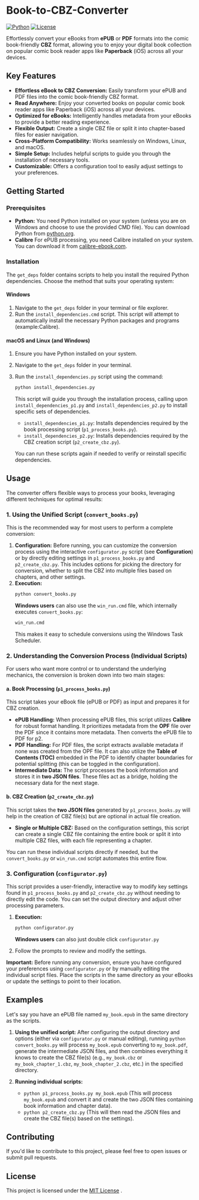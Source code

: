 # Book-to-CBZ-Converter

[![Python](https://img.shields.io/badge/Python-3.x-blue.svg)](https://www.python.org/)
[![License](https://img.shields.io/badge/License-MIT-yellow.svg)](https://opensource.org/licenses/MIT)

Effortlessly convert your eBooks from **ePUB** or **PDF** formats into the comic book-friendly **CBZ** format, allowing you to enjoy your digital book collection on popular comic book reader apps like **Paperback** (iOS) across all your devices.

## Key Features

* **Effortless eBook to CBZ Conversion:** Easily transform your ePUB and PDF files into the comic book-friendly CBZ format.
* **Read Anywhere:** Enjoy your converted books on popular comic book reader apps like Paperback (iOS) across all your devices.
* **Optimized for eBooks:** Intelligently handles metadata from your eBooks to provide a better reading experience.
* **Flexible Output:** Create a single CBZ file or split it into chapter-based files for easier navigation.
* **Cross-Platform Compatibility:** Works seamlessly on Windows, Linux, and macOS.
* **Simple Setup:** Includes helpful scripts to guide you through the installation of necessary tools.
* **Customizable:** Offers a configuration tool to easily adjust settings to your preferences.

## Getting Started

### Prerequisites

* **Python:** You need Python installed on your system (unless you are on Windows and choose to use the provided CMD file). You can download Python from [python.org](https://www.python.org/downloads/).
* **Calibre** For ePUB processing, you need Calibre installed on your system. You can download it from [calibre-ebook.com](https://calibre-ebook.com/). 

### Installation

The `get_deps` folder contains scripts to help you install the required Python dependencies. Choose the method that suits your operating system:

#### Windows

1.  Navigate to the `get_deps` folder in your terminal or file explorer.
2.  Run the `install_dependencies.cmd` script. This script will attempt to automatically install the necessary Python packages and programs (example:Calibre).

#### macOS and Linux (and Windows)

1.  Ensure you have Python installed on your system.
2.  Navigate to the `get_deps` folder in your terminal.
3.  Run the `install_dependencies.py` script using the command:
    ```bash
    python install_dependencies.py
    ```
    This script will guide you through the installation process, calling upon `install_dependencies_p1.py` and `install_dependencies_p2.py` to install specific sets of dependencies.

    * `install_dependencies_p1.py`: Installs dependencies required by the book processing script (`p1_process_books.py`).
    * `install_dependencies_p2.py`: Installs dependencies required by the CBZ creation script (`p2_create_cbz.py`).

    You can run these scripts again if needed to verify or reinstall specific dependencies.

## Usage

The converter offers flexible ways to process your books, leveraging different techniques for optimal results:

### 1. Using the Unified Script (`convert_books.py`)

This is the recommended way for most users to perform a complete conversion:

1.  **Configuration:** Before running, you can customize the conversion process using the interactive `configurator.py` script (see **Configuration**) or by directly editing settings in `p1_process_books.py` and `p2_create_cbz.py`. This includes options for picking the directory for conversion, whether to split the CBZ into multiple files based on chapters, and other settings.
2.  **Execution:**
    ```bash
    python convert_books.py
    ```
    **Windows users** can also use the `win_run.cmd` file, which internally executes `convert_books.py`:
    ```cmd
    win_run.cmd
    ```
    This makes it easy to schedule conversions using the Windows Task Scheduler.

### 2. Understanding the Conversion Process (Individual Scripts)

For users who want more control or to understand the underlying mechanics, the conversion is broken down into two main stages:

#### a. Book Processing (`p1_process_books.py`)

This script takes your eBook file (ePUB or PDF) as input and prepares it for CBZ creation.

* **ePUB Handling:** When processing ePUB files, this script utilizes **Calibre** for robust format handling. It prioritizes metadata from the **OPF** file over the PDF since it contains more metadata. Then converts the ePUB file to PDF for p2.
* **PDF Handling:** For PDF files, the script extracts available metadata if none was created from the OPF file. It can also utilize the **Table of Contents (TOC)** embedded in the PDF to identify chapter boundaries for potential splitting (this can be toggled in the configuration).
* **Intermediate Data:** The script processes the book information and stores it in **two JSON files**. These files act as a bridge, holding the necessary data for the next stage.

#### b. CBZ Creation (`p2_create_cbz.py`)

This script takes the **two JSON files** generated by `p1_process_books.py` will help in the creation of CBZ file(s) but are optional in actual file creation.

* **Single or Multiple CBZ:** Based on the configuration settings, this script can create a single CBZ file containing the entire book or split it into multiple CBZ files, with each file representing a chapter.

You can run these individual scripts directly if needed, but the `convert_books.py` or `win_run.cmd` script automates this entire flow.

### 3. Configuration (`configurator.py`)

This script provides a user-friendly, interactive way to modify key settings found in `p1_process_books.py` and `p2_create_cbz.py` without needing to directly edit the code. You can set the output directory and adjust other processing parameters.

1.  **Execution:**
    ```bash
    python configurator.py
    ```
    **Windows users** can also just double click `configurator.py`

2.  Follow the prompts to review and modify the settings.

**Important:** Before running any conversion, ensure you have configured your preferences using `configurator.py` or by manually editing the individual script files. Place the scripts in the same directory as your eBooks or update the settings to point to their location.

## Examples

Let's say you have an ePUB file named `my_book.epub` in the same directory as the scripts.

1.  **Using the unified script:** After configuring the output directory and options (either via `configurator.py` or manual editing), running `python convert_books.py` will process `my_book.epub` converting to `my_book.pdf`, generate the intermediate JSON files, and then combines everything it knows to create the CBZ file(s) (e.g., `my_book.cbz` or `my_book_chapter_1.cbz`, `my_book_chapter_2.cbz`, etc.) in the specified directory.

2.  **Running individual scripts:**
    * `python p1_process_books.py my_book.epub` (This will process `my_book.epub` and convert it and create the two JSON files containing book information and chapter data).
    * `python p2_create_cbz.py` (This will then read the JSON files and create the CBZ file(s) based on the settings).

## Contributing

If you'd like to contribute to this project, please feel free to open issues or submit pull requests.

## License

This project is licensed under the [MIT License](LICENSE) .
